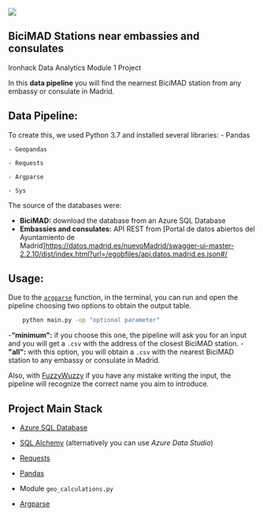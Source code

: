 <p align="left"><img src="https://cdn-images-1.medium.com/max/184/1*2GDcaeYIx_bQAZLxWM4PsQ@2x.png"></p>

## **BiciMAD Stations near embassies and consulates**

Ironhack Data Analytics Module 1 Project

In this **data pipeline** you will find the nearnest BiciMAD station from any embassy or consulate in Madrid.

## **Data Pipeline:**

To create this, we used Python 3.7 and installed several libraries:
    - Pandas

    - Geopandas

    - Requests
    
    - Argparse
    
    - Sys

The source of the databases were:
-  **BiciMAD:** download the database from an Azure SQL Database
-  **Embassies and consulates:** API REST from  [Portal de datos abiertos del Ayuntamiento de Madrid]https://datos.madrid.es/nuevoMadrid/swagger-ui-master-2.2.10/dist/index.html?url=/egobfiles/api.datos.madrid.es.json#/

## **Usage**:

Due to the [`argparse`](https://docs.python.org/3/howto/argparse.html) function, in the terminal, you can run and open the pipeline choosing two options to obtain the output table.
```bash
    python main.py -op "optional parameter"
```  
-**“minimum":** if you choose this one, the pipeline will ask you for an input and you will get a `.csv` with the address of the closest BiciMAD station.
-**"all":**  with this option, you will obtain a `.csv` with the nearest BiciMAD station to any embassy or consulate in Madrid.

Also, with [FuzzyWuzzy](https://pypi.org/project/fuzzywuzzy/) if you have any mistake writing the input, the pipeline will recognize the correct name you aim to introduce.

## **Project Main Stack**
- [Azure SQL Database](https://portal.azure.com/)

- [SQL Alchemy](https://docs.sqlalchemy.org/en/13/intro.html) (alternatively you can use _Azure Data Studio_)

- [Requests](https://requests.readthedocs.io/)

- [Pandas](https://pandas.pydata.org/pandas-docs/stable/reference/index.html)

- Module `geo_calculations.py`

- [Argparse](https://docs.python.org/3.7/library/argparse.html)











 


 

